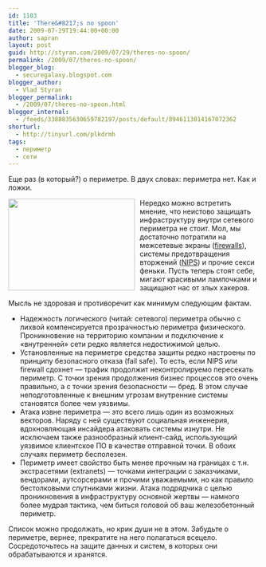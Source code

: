 ```yaml
---
id: 1103
title: 'There&#8217;s no spoon'
date: 2009-07-29T19:44:00+00:00
author: sapran
layout: post
guid: http://styran.com/2009/07/29/theres-no-spoon/
permalink: /2009/07/theres-no-spoon/
blogger_blog:
  - securegalaxy.blogspot.com
blogger_author:
  - Vlad Styran
blogger_permalink:
  - /2009/07/theres-no-spoon.html
blogger_internal:
  - /feeds/3388835630659782197/posts/default/8946113014167072362
shorturl:
  - http://tinyurl.com/plkdrmh
tags:
  - периметр
  - сети
---
```

Еще раз (в который?) о периметре. В двух словах: периметра нет. Как и ложки.

<a style="" href="http://courses.ece.ubc.ca/251/library/images/photo_movieMatrix-quoteSpoon.jpg"><img style="margin: 0pt 10px 10px 0pt; float: left; cursor: pointer; width: 254px; height: 184px;" src="http://courses.ece.ubc.ca/251/library/images/photo_movieMatrix-quoteSpoon.jpg" alt="" border="0" /></a>Нередко можно встретить мнение, что неистово защищать инфраструктуру внутри сетевого периметра не стоит. Мол, мы достаточно потратили на межсетевые экраны ([firewalls](http://en.wikipedia.org/wiki/Firewall)), системы предотвращения вторжений ([NIPS](http://en.wikipedia.org/wiki/Network_Intrusion_Prevention_System)) и прочие секси феньки. Пусть теперь стоят себе, мигают красивыми лампочками и защищают нас от злых хакеров.

Мысль не здоровая и противоречит как минимум следующим фактам. 

  * Надежность логического (читай: сетевого) периметра обычно с лихвой компенсируется прозрачностью периметра физического. Проникновение на территорию компании и подключение к &#171;внутренней&#187; сети редко является недостижимой целью.
  * Установленные на периметре средства защиты редко настроены по принципу безопасного отказа (fail safe). То есть, если NIPS или firewall сдохнет &#8212; трафик продолжит неконтролируемо пересекать периметр. С точки зрения продолжения бизнес процессов это очень правильно, а с точки зрения безопасности &#8212; бред. В этом случае неподготовленные к внешним угрозам внутренние системы становятся более чем уязвимы.
  * Атака извне периметра &#8212; это всего лишь один из возможных векторов. Наряду с ней существуют социальная инженерия, вдохновляющая инсайдера атаковать системы изнутри. Не исключаем также разнообразный клиент-сайд, использующий уязвимое клиентское ПО в качестве отправной точки. В обоих случаях периметр бесполезен.
  * Периметр имеет свойство быть менее прочным на границах с т.н. экстрасетями (extranets) &#8212; точками интеграции с заказчиками, вендорами, аутсорсерами и прочими уважаемыми, но как правило бестолковыми спутниками жизни. Атака подрядчика с целью проникновения в инфраструктуру основной жертвы &#8212; намного более мудрая тактика, чем биться головой об ваш железобетонный периметр.

Список можно продолжать, но крик души не в этом. Забудьте о периметре, вернее, прекратите на него полагаться всецело. Сосредоточьтесь на защите данных и систем, в которых они обрабатываются и хранятся.

<div class="addtoany_share_save_container addtoany_content_bottom">
  <div class="a2a_kit a2a_kit_size_32 addtoany_list a2a_target" id="wpa2a_38">
    <a class="a2a_button_facebook" href="http://www.addtoany.com/add_to/facebook?linkurl=https%3A%2F%2Fblog.styran.com%2F2009%2F07%2Ftheres-no-spoon%2F&linkname=There%E2%80%99s%20no%20spoon" title="Facebook" rel="nofollow" target="_blank"></a><a class="a2a_button_twitter" href="http://www.addtoany.com/add_to/twitter?linkurl=https%3A%2F%2Fblog.styran.com%2F2009%2F07%2Ftheres-no-spoon%2F&linkname=There%E2%80%99s%20no%20spoon" title="Twitter" rel="nofollow" target="_blank"></a><a class="a2a_button_google_plus" href="http://www.addtoany.com/add_to/google_plus?linkurl=https%3A%2F%2Fblog.styran.com%2F2009%2F07%2Ftheres-no-spoon%2F&linkname=There%E2%80%99s%20no%20spoon" title="Google+" rel="nofollow" target="_blank"></a><a class="a2a_button_linkedin" href="http://www.addtoany.com/add_to/linkedin?linkurl=https%3A%2F%2Fblog.styran.com%2F2009%2F07%2Ftheres-no-spoon%2F&linkname=There%E2%80%99s%20no%20spoon" title="LinkedIn" rel="nofollow" target="_blank"></a><a class="a2a_dd addtoany_share_save" href="https://www.addtoany.com/share"></a>
  </div>
</div>